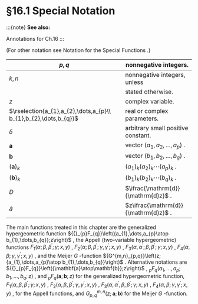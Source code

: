 # §16.1 Special Notation

:::{note}
**See also:**

Annotations for Ch.16
:::

(For other notation see Notation for the Special Functions .)


| $p,q$ | nonnegative integers. |
|---|---|
| $k,n$ | nonnegative integers, unless |
|   | stated otherwise. |
| $z$ | complex variable. |
| $\rselection{a_{1},a_{2},\dots,a_{p}\\ b_{1},b_{2},\dots,b_{q}}$ | real or complex parameters. |
| $\delta$ | arbitrary small positive constant. |
| $\mathbf{a}$ | vector $(a_{1},a_{2},\dots,a_{p})$ . |
| $\mathbf{b}$ | vector $(b_{1},b_{2},\dots,b_{q})$ . |
| ${\left(\mathbf{a}\right)_{k}}$ | ${\left(a_{1}\right)_{k}}{\left(a_{2}\right)_{k}}\cdots{\left(a_{p}\right)_{k}}$ . |
| ${\left(\mathbf{b}\right)_{k}}$ | ${\left(b_{1}\right)_{k}}{\left(b_{2}\right)_{k}}\cdots{\left(b_{q}\right)_{k}}$ . |
| $D$ | $\ifrac{\mathrm{d}}{\mathrm{d}z}$ . |
| $\vartheta$ | $z\ifrac{\mathrm{d}}{\mathrm{d}z}$ . |


The main functions treated in this chapter are the generalized hypergeometric function ${{}_{p}F_{q}}\left({a_{1},\dots,a_{p}\atop b_{1},\dots,b_{q}};z\right)$ , the Appell (two-variable hypergeometric) functions ${F_{1}}\left(\alpha;\beta,\beta^{\prime};\gamma;x,y\right)$ , ${F_{2}}\left(\alpha;\beta,\beta^{\prime};\gamma,\gamma^{\prime};x,y\right)$ , ${F_{3}}\left(\alpha,\alpha^{\prime};\beta,\beta^{\prime};\gamma;x,y\right)$ , ${F_{4}}\left(\alpha,\beta;\gamma,\gamma^{\prime};x,y\right)$ , and the Meijer $G$ -function ${G^{m,n}_{p,q}}\left(z;{a_{1},\dots,a_{p}\atop b_{1},\dots,b_{q}}\right)$ . Alternative notations are ${{}_{p}F_{q}}\left({\mathbf{a}\atop\mathbf{b}};z\right)$ , ${{}_{p}F_{q}}\left(a_{1},\dots,a_{p};b_{1},\dots,b_{q};z\right)$ , and ${{}_{p}F_{q}}\left(\mathbf{a};\mathbf{b};z\right)$ for the generalized hypergeometric function, $F_{1}(\alpha,\beta,\beta^{\prime};\gamma;x,y)$ , $F_{2}(\alpha,\beta,\beta^{\prime};\gamma,\gamma^{\prime};x,y)$ , $F_{3}(\alpha,\alpha^{\prime},\beta,\beta^{\prime};\gamma;x,y)$ , $F_{4}(\alpha,\beta;\gamma,\gamma^{\prime};x,y)$ , for the Appell functions, and ${G^{m,n}_{p,q}}\left(z;\mathbf{a};\mathbf{b}\right)$ for the Meijer $G$ -function.
